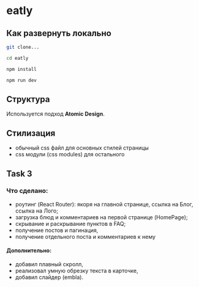 # eatly

## Как развернуть локально

```sh
git clone...

cd eatly

npm install

npm run dev
```

## Структура

Используется подход **Atomic Design**.

## Стилизация

- обычный css файл для основных стилей страницы
- css модули (css modules) для остального

## Task 3

### Что сделано:

- роутинг (React Router): якоря на главной странице, ссылка на Блог, ссылка на Лого;
- загрузка блюд и комментариев на первой странице (HomePage);
- скрывание и раскрывание пунктов в FAQ;
- получение постов и пагинация,
- получение отдельного поста и комментариев к нему

#### Дополнительно:

- добавил плавный скролл,
- реализовал умную обрезку текста в карточке,
- добавил слайдер (embla).
